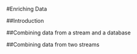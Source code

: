 #Enriching Data

##Introduction

##Combining data from a stream and a database

##Combining data from two streams